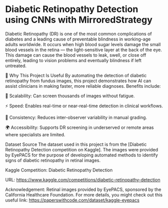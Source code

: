 # Diabetic Retinopathy Detection using CNNs with MirroredStrategy

Diabetic Retinopathy (DR) is one of the most common complications of diabetes and a leading cause of preventable blindness in working-age adults worldwide. It occurs when high blood sugar levels damage the small blood vessels in the retina — the light-sensitive layer at the back of the eye. This damage can cause the blood vessels to leak, swell, or close off entirely, leading to vision problems and eventually blindness if left untreated.

🤖 Why This Project Is Useful
By automating the detection of diabetic retinopathy from fundus images, this project demonstrates how AI can assist clinicians in making faster, more reliable diagnoses. Benefits include:

🔁 Scalability: Can screen thousands of images without fatigue.

⚡ Speed: Enables real-time or near-real-time detection in clinical workflows.

🎯 Consistency: Reduces inter-observer variability in manual grading.

🌍 Accessibility: Supports DR screening in underserved or remote areas where specialists are limited.

Dataset Source
The dataset used in this project is from the [Diabetic Retinopathy Detection competition on Kaggle]. The images were provided by EyePACS for the purpose of developing automated methods to identify signs of diabetic retinopathy in retinal images.

Kaggle Competition: Diabetic Retinopathy Detection

URL: https://www.kaggle.com/competitions/diabetic-retinopathy-detection

Acknowledgement: Retinal images provided by EyePACS, sponsored by the California Healthcare Foundation. For more details, you might check out this useful link: https://paperswithcode.com/dataset/kaggle-eyepacs
